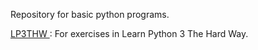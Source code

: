 Repository for basic python programs.  

<!--
Having absolute link because relative link for directory doesn't seem to work right now.
-->
[LP3THW ](https://github.com/anuragtomer/py-R/tree/master/lP3THW): For exercises in Learn Python 3 The Hard Way.